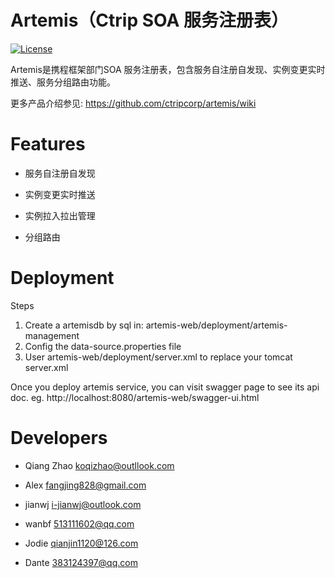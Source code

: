Artemis（Ctrip SOA 服务注册表）
================

[![License](https://img.shields.io/badge/License-Apache%202.0-blue.svg)](https://opensource.org/licenses/Apache-2.0)

Artemis是携程框架部门SOA 服务注册表，包含服务自注册自发现、实例变更实时推送、服务分组路由功能。

更多产品介绍参见: https://github.com/ctripcorp/artemis/wiki

# Features
* 服务自注册自发现

* 实例变更实时推送

* 实例拉入拉出管理

* 分组路由


# Deployment
Steps
1. Create a artemisdb by sql in: artemis-web/deployment/artemis-management
2. Config the data-source.properties file
3. User artemis-web/deployment/server.xml to replace your tomcat server.xml

Once you deploy artemis service, you can visit swagger page to see its api doc. 
eg. http://localhost:8080/artemis-web/swagger-ui.html

# Developers
* Qiang Zhao <koqizhao@outllook.com>

* Alex <fangjing828@gmail.com>

* jianwj <i-jianwj@outlook.com>

* wanbf <513111602@qq.com>

* Jodie <qianjin1120@126.com>

* Dante <383124397@qq.com>

